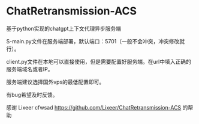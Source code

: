 # ChatRetransmission-ACS
基于python实现的chatgpt上下文代理异步服务端

S-main.py文件在服务端部署，默认端口：5701（一般不会冲突，冲突修改就行）。

client.py文件在本地可以直接使用，但是需要配置好服务端。在url中填入正确的服务端域名或者IP。

服务端建议选择国外vps的最低配置即可。

有bug希望及时反馈。

感谢 Lixeer cfwsad https://github.com/Lixeer/ChatRetransmission-ACS
的帮助
